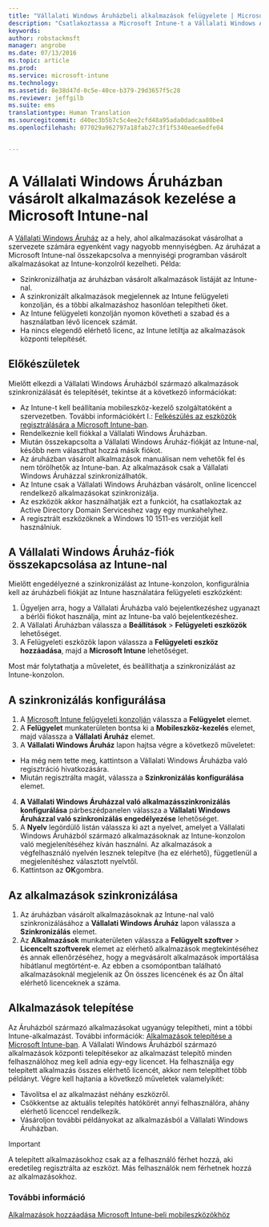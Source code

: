 ```yaml
---
title: "Vállalati Windows Áruházbeli alkalmazások felügyelete | Microsoft Intune"
description: "Csatlakoztassa a Microsoft Intune-t a Vállalati Windows Áruházhoz, ha szeretné az Intune-konzolról felügyelni a mennyiségi programban vásárolt alkalmazásokat"
keywords: 
author: robstackmsft
manager: angrobe
ms.date: 07/13/2016
ms.topic: article
ms.prod: 
ms.service: microsoft-intune
ms.technology: 
ms.assetid: 8e38d47d-0c5e-40ce-b379-29d3657f5c28
ms.reviewer: jeffgilb
ms.suite: ems
translationtype: Human Translation
ms.sourcegitcommit: d40ec3b5b7c5c4ee2cfd48a95ada0dadcaa80be4
ms.openlocfilehash: 077029a962797a18fab27c3f1f5340eae6edfe04


---
```


# A Vállalati Windows Áruházban vásárolt alkalmazások kezelése a Microsoft Intune-nal
A [Vállalati Windows Áruház](https://www.microsoft.com/business-store) az a hely, ahol alkalmazásokat vásárolhat a szervezete számára egyenként vagy nagyobb mennyiségben. Az áruházat a Microsoft Intune-nal összekapcsolva a mennyiségi programban vásárolt alkalmazásokat az Intune-konzolról kezelheti. Példa:
* Szinkronizálhatja az áruházban vásárolt alkalmazások listáját az Intune-nal.
* A szinkronizált alkalmazások megjelennek az Intune felügyeleti konzolján, és a többi alkalmazáshoz hasonlóan telepítheti őket.
* Az Intune felügyeleti konzolján nyomon követheti a szabad és a használatban lévő licencek számát.
* Ha nincs elegendő elérhető licenc, az Intune letiltja az alkalmazások központi telepítését.

## Előkészületek
Mielőtt elkezdi a Vállalati Windows Áruházból származó alkalmazások szinkronizálását és telepítését, tekintse át a következő információkat:
* Az Intune-t kell beállítania mobileszköz-kezelő szolgáltatóként a szervezetben. További információkért l.: [Felkészülés az eszközök regisztrálására a Microsoft Intune-ban](get-ready-to-enroll-devices-in-microsoft-intune.md).
* Rendelkeznie kell fiókkal a Vállalati Windows Áruházban.
* Miután összekapcsolta a Vállalati Windows Áruház-fiókját az Intune-nal, később nem választhat hozzá másik fiókot.
* Az áruházban vásárolt alkalmazások manuálisan nem vehetők fel és nem törölhetők az Intune-ban. Az alkalmazások csak a Vállalati Windows Áruházzal szinkronizálhatók.
* Az Intune csak a Vállalati Windows Áruházban vásárolt, online licenccel rendelkező alkalmazásokat szinkronizálja.
* Az eszközök akkor használhatják ezt a funkciót, ha csatlakoztak az Active Directory Domain Serviceshez vagy egy munkahelyhez.
* A regisztrált eszközöknek a Windows 10 1511-es verzióját kell használniuk.

## A Vállalati Windows Áruház-fiók összekapcsolása az Intune-nal
Mielőtt engedélyezné a szinkronizálást az Intune-konzolon, konfigurálnia kell az áruházbeli fiókját az Intune használatára felügyeleti eszközként:
1. Ügyeljen arra, hogy a Vállalati Áruházba való bejelentkezéshez ugyanazt a bérlői fiókot használja, mint az Intune-ba való bejelentkezéshez.
2. A Vállalati Áruházban válassza a **Beállítások** > **Felügyeleti eszközök** lehetőséget.
3. A Felügyeleti eszközök lapon válassza a **Felügyeleti eszköz hozzáadása**, majd a **Microsoft Intune** lehetőséget.

Most már folytathatja a műveletet, és beállíthatja a szinkronizálást az Intune-konzolon.

## A szinkronizálás konfigurálása

1. A [Microsoft Intune felügyeleti konzolján](https://manage.microsoft.com) válassza a **Felügyelet** elemet.
2. A **Felügyelet** munkaterületen bontsa ki a **Mobileszköz-kezelés** elemet, majd válassza a **Vállalati Áruház** elemet.
3. A **Vállalati Windows Áruház** lapon hajtsa végre a következő műveletet:
 * Ha még nem tette meg, kattintson a Vállalati Windows Áruházba való regisztráció hivatkozására.
 * Miután regisztrálta magát, válassza a **Szinkronizálás konfigurálása** elemet.
4. **A Vállalati Windows Áruházzal való alkalmazásszinkronizálás konfigurálása** párbeszédpanelen válassza a **Vállalati Windows Áruházzal való szinkronizálás engedélyezése** lehetőséget.
5. A **Nyelv** legördülő listán válassza ki azt a nyelvet, amelyet a Vállalati Windows Áruházból származó alkalmazásoknak az Intune-konzolon való megjelenítéséhez kíván használni. Az alkalmazások a végfelhasználó nyelvén lesznek telepítve (ha ez elérhető), függetlenül a megjelenítéshez választott nyelvtől.
6. Kattintson az **OK**gombra.

## Az alkalmazások szinkronizálása

1. Az áruházban vásárolt alkalmazásoknak az Intune-nal való szinkronizálásához a **Vállalati Windows Áruház** lapon válassza a **Szinkronizálás** elemet.
2. Az **Alkalmazások** munkaterületen válassza a **Felügyelt szoftver** > **Licencelt szoftverek** elemet az elérhető alkalmazások megtekintéséhez és annak ellenőrzéséhez, hogy a megvásárolt alkalmazások importálása hibátlanul megtörtént-e. Az ebben a csomópontban található alkalmazásoknál megjelenik az Ön összes licencének és az Ön által elérhető licenceknek a száma.

## Alkalmazások telepítése

Az Áruházból származó alkalmazásokat ugyanúgy telepítheti, mint a többi Intune-alkalmazást. További információk: [Alkalmazások telepítése a Microsoft Intune-ban](deploy-apps-in-microsoft-intune.md).
A Vállalati Windows Áruházból származó alkalmazások központi telepítésekor az alkalmazást telepítő minden felhasználóhoz meg kell adnia egy-egy licencet. Ha felhasználja egy telepített alkalmazás összes elérhető licencét, akkor nem telepíthet több példányt. Végre kell hajtania a következő műveletek valamelyikét:
* Távolítsa el az alkalmazást néhány eszközről.
* Csökkentse az aktuális telepítés hatókörét annyi felhasználóra, ahány elérhető licenccel rendelkezik.
* Vásároljon további példányokat az alkalmazásból a Vállalati Windows Áruházban.

> [!Important]
> A telepített alkalmazásokhoz csak az a felhasználó férhet hozzá, aki eredetileg regisztrálta az eszközt. Más felhasználók nem férhetnek hozzá az alkalmazásokhoz.


### További információ
[Alkalmazások hozzáadása Microsoft Intune-beli mobileszközökhöz](add-apps-for-mobile-devices-in-microsoft-intune.md)



<!--HONumber=Aug16_HO1-->



